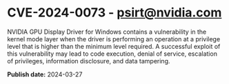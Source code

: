 # CVE-2024-0073 - psirt@nvidia.com

NVIDIA GPU Display Driver for Windows contains a vulnerability in the kernel mode layer when the driver is performing an operation at a privilege level that is higher than the minimum level required. A successful exploit of this vulnerability may lead to code execution, denial of service, escalation of privileges, information disclosure, and data tampering.

**Publish date:** 2024-03-27
